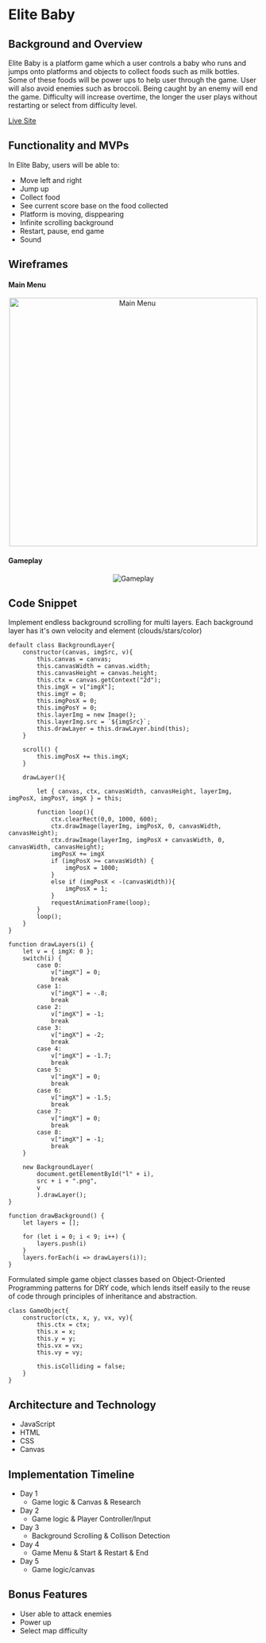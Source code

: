 # Elite Baby 

## Background and Overview
Elite Baby is a platform game which a user controls a baby who runs and jumps onto platforms and objects to collect foods such as milk bottles. Some of these foods will be power ups to help user through the game. User will also avoid enemies such as broccoli. Being caught by an enemy will end the game. Difficulty will increase overtime, the longer the user plays without restarting or select from difficulty level.

<a href="http://jianjiang.me/EliteBaby/">Live  Site</a>

## Functionality and MVPs 

In Elite Baby, users will be able to:
  - Move left and right
  - Jump up 
  - Collect food
  - See current score base on the food collected
  - Platform is moving, disppearing
  - Infinite scrolling background
  - Restart, pause, end game
  - Sound

## Wireframes 

#### Main Menu
<p align=center>
<img src="https://user-images.githubusercontent.com/50147749/78211520-32c82b80-747b-11ea-9d7e-ff9e635e7cd6.png" width=500 alt="Main Menu">
</p>

#### Gameplay

<p align=center>
<img src="src/images/elitebaby1.gif" alt="Gameplay">
</p>

## Code Snippet 

Implement endless background scrolling for multi layers. Each background layer has it's own velocity and element (clouds/stars/color)

```
default class BackgroundLayer{  
    constructor(canvas, imgSrc, v){
        this.canvas = canvas;
        this.canvasWidth = canvas.width;
        this.canvasHeight = canvas.height;
        this.ctx = canvas.getContext("2d");
        this.imgX = v["imgX"];
        this.imgY = 0;
        this.imgPosX = 0;
        this.imgPosY = 0;
        this.layerImg = new Image();
        this.layerImg.src = `${imgSrc}`;
        this.drawLayer = this.drawLayer.bind(this);
    }

    scroll() {
        this.imgPosX += this.imgX;
    }

    drawLayer(){

        let { canvas, ctx, canvasWidth, canvasHeight, layerImg, imgPosX, imgPosY, imgX } = this;

        function loop(){
            ctx.clearRect(0,0, 1000, 600);
            ctx.drawImage(layerImg, imgPosX, 0, canvasWidth, canvasHeight);
            ctx.drawImage(layerImg, imgPosX + canvasWidth, 0, canvasWidth, canvasHeight);
            imgPosX += imgX
            if (imgPosX >= canvasWidth) {
                imgPosX = 1000;
            } 
            else if (imgPosX < -(canvasWidth)){
                imgPosX = 1;
            }
            requestAnimationFrame(loop);
        }
        loop();
    }
}
```

```
function drawLayers(i) {
    let v = { imgX: 0 };
    switch(i) {
        case 0:
            v["imgX"] = 0;
            break
        case 1:
            v["imgX"] = -.8;
            break
        case 2:
            v["imgX"] = -1;
            break
        case 3:
            v["imgX"] = -2;
            break    
        case 4:
            v["imgX"] = -1.7;
            break
        case 5:
            v["imgX"] = 0;
            break
        case 6:
            v["imgX"] = -1.5;
            break
        case 7:
            v["imgX"] = 0;
            break 
        case 8:
            v["imgX"] = -1;
            break               
    }

    new BackgroundLayer(
        document.getElementById("l" + i),
        src + i + ".png",
        v
        ).drawLayer();
}

function drawBackground() {
    let layers = [];

    for (let i = 0; i < 9; i++) {
        layers.push(i)
    }
    layers.forEach(i => drawLayers(i));
}
```
Formulated simple game object classes based on Object-Oriented Programming patterns for DRY code, which lends itself easily to the reuse of code through principles of inheritance and abstraction.   
```
class GameObject{
    constructor(ctx, x, y, vx, vy){
        this.ctx = ctx;
        this.x = x;
        this.y = y;
        this.vx = vx;
        this.vy = vy;

        this.isColliding = false;
    }
}
```

## Architecture and Technology
- JavaScript
- HTML
- CSS
- Canvas

## Implementation Timeline 

- Day 1
    - Game logic & Canvas & Research
- Day 2
    - Game logic & Player Controller/Input
- Day 3
    - Background Scrolling & Collison Detection
- Day 4
    - Game Menu & Start & Restart & End
- Day 5
    - Game logic/canvas

## Bonus Features

- User able to attack enemies
- Power up
- Select map difficulty

